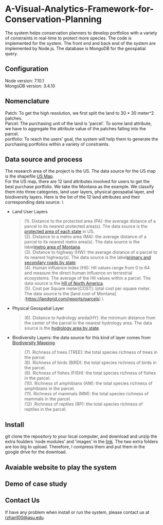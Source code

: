 # A-Visual-Analytics-Framework-for-Conservation-Planning
The system helps conservation planners to develop portfolios with a variety of constraints in real-time to protect more species. The code is implemented for the system. The front end and back end of the system are implemented by Node.js. The database is MongoDB for the geospatial query.

## Configuration
Node version: 7.10.1 \
MongoDB version: 3.4.10

## Nomenclature
Patch: To get the high resolution, we first split the land to 30 * 30 meter^2 patches.\
Parcel: The purchasing unit of the land is 'parcel'. To some land attribute, we have to aggregate the attribute value of the patches falling into the parcel. \
portfolio: To reach the users' goal, the system will help them to generate the purchasing portfolios within a variety of constraints. 

## Data source and process
The research area of the project is the US. The data source for the US map is the shapefile [US Map](https://catalog.data.gov/dataset/tiger-line-shapefile-2017-nation-u-s-current-state-and-equivalent-national). \
For the US map, there are 12 land attributes involved for users to get the best purchase portfolio. We take the Montana as the example. We classify them into three categories,  land user layers, physical geospatial layer, and biodiversity layers. Here is the list of the 12 land attributes and their corresponding data source. \
* Land User Layers
    > (1). Distance to the protected area (PA): the average distance of a parcel to its nearest protected area(s). The data source is the [protected area of each state](https://www.usgs.gov/core-science-systems/science-analytics-and-synthesis/gap/science/pad-us-data-download?qt-science_center_objects=0#qt-science_center_objects) in US. \
    > (2). Distance to a metro area (MA): the average distance of a parcel to its nearest metro area(s). The data source is the label[metro area of Montana](http://geoinfo.msl.mt.gov/Home/msdi/administrative_boundaries).\
    > (3). Distance to highway (HW): the average distance of a parcel to its nearest highway(s). The data source is the label[primary and secondary roads by state](https://www.census.gov/cgi-bin/geo/shapefiles/index.php?year=2017&layergroup=Roads).\
    > (4). Human influence index (HII): HII values range from 0 to 64 and measure the direct human influence on terrestrial ecosystems. The average of the HII values within a parcel. The data source  is the [HII of North America](https://sedac.ciesin.columbia.edu/data/set/wildareas-v2-last-of-the-wild-geographic/data-download).\
    > (5). Cost per Square meter(COST): total cost per square meter. The data source is the [land cost of Montana] (https://landgrid.com/reports/parcels).\
* Physical Geospatial Layer
    > (6). Distance to hydrology areda(HY): the minimum distance from the center of the parcel to the nearest hydrology area. The data source is the [hydrology area by state](http://prd-tnm.s3-website-us-west-2.amazonaws.com/?prefix=StagedProducts/Hydrography/NHD/State/HighResolution/Shape/). 
* Biodiversity Layers: the data source for this kind of layer comes from [Biodiversity Mapping](https://biodiversitymapping.org/wordpress/index.php/download/).
    > (7). Richness of trees (TREE): the total species richness of trees in the parcel.\
    > (8). Richness of birds (BIRD): the total species richness of birds in the parcel.\
    > (9). Richness of fishes (FISH): the total species richness of fishes in the parcel.\
    > (10). Richness of amphibians (AM): the total species richness of amphibians in the parcel.\
    > (11). Richness of mammals (MM): the total species richness of mammals in the parcel.\
    > (12) .Richness of reptiles (RP): the total species richness of reptiles in the parcel.



## Install
git clone the repository to your local computer, and download and unzip the extra foulders 'node modules' and 'images' in the [link](https://drive.google.com/drive/folders/1RLI7bu3ESEwGlcD8Epc_ogtuBZRMpnhf?usp=sharing). The two extra folders are too big to upload. Therefore, I compress them and put them in the google drive for the download.

## Avaiable website to play the system

## Demo of case study

## Contact Us
If have any problem when install or run the system, please contact us at rzhan100@asu.edu.
